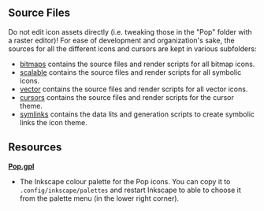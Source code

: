 ## Source Files

Do not edit icon assets directly (i.e. tweaking those in the "Pop" folder with a raster editor)! For ease of development and organization's sake, the sources for all the different icons and cursors are kept in various subfolders: 

 - [bitmaps](./bitmaps) contains the source files and render scripts for all bitmap icons.
 - [scalable](./scalable) contains the source files and render scripts for all symbolic icons.
 - [vector](./vector) contains the source files and render scripts for all vector icons.
 - [cursors](./cursors) contains the source files and render scripts for the cursor theme.
 - [symlinks](./symlinks) contains the data lits and generation scripts to create symbolic links the icon theme.

## Resources

**[Pop.gpl](./Pop.gpl)**
- The Inkscape colour palette for the Pop icons. You can copy it to `.config/inkscape/palettes` and restart Inkscape to able to choose it from the palette menu (in the lower right corner).